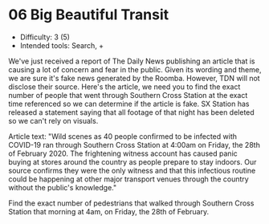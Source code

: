 # 06 Big Beautiful Transit

* Difficulty: 3 (5)
* Intended tools: Search, +

We've just received a report of The Daily News publishing an article that is causing a lot of concern and fear in the public. Given its wording and theme, we are sure it's fake news generated by the Roomba. However, TDN will not disclose their source. Here's the article, we need you to find the exact number of people that went through Southern Cross Station at the exact time referenced so we can determine if the article is fake. SX Station has released a statement saying that all footage of that night has been deleted so we can't rely on visuals.

Article text: "Wild scenes as 40 people confirmed to be infected with COVID-19 ran through Southern Cross Station at 4:00am on Friday, the 28th of February 2020. The frightening witness account has caused panic buying at stores around the country as people prepare to stay indoors. Our source confirms they were the only witness and that this infectious routine could be happening at other major transport venues through the country without the public's knowledge."

Find the exact number of pedestrians that walked through Southern Cross Station that morning at 4am, on Friday, the 28th of February.
